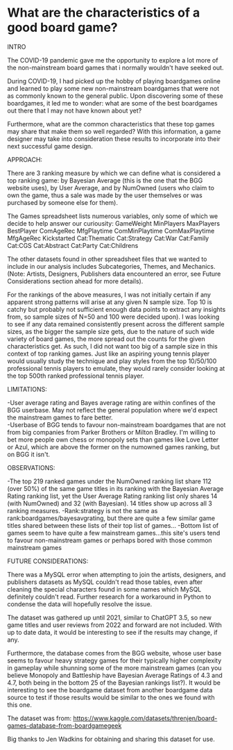 # What are the characteristics of a good board game?

INTRO

The COVID-19 pandemic gave me the opportunity to explore a lot more of the non-mainstream board games that i normally wouldn't have seeked out.

During COVID-19, I had picked up the hobby of playing boardgames online and learned to play some new non-mainstream boardgames that were not as commonly known to the general public.  Upon discovering some of these boardgames, it led me to wonder: what are some of the best boardgames out there that I may not have known about yet? 

Furthermore, what are the common characteristics that these top games may share that make them so well regarded? With this information, a game designer may take into consideration these results to incorporate into their next successful game design. 

APPROACH:

There are 3 ranking measure by which we can define what is considered a top ranking game: by Bayesian Average (this is the one that the BGG website uses), by User Average, and by NumOwned (users who claim to own the game, thus a sale was made by the user themselves or was purchased by someone else for them).

The Games spreadsheet lists numerous variables, only some of which we decide to help answer our curiousity:
GameWeight
MinPlayers
MaxPlayers
BestPlayer
ComAgeRec
MfgPlaytime
ComMinPlaytime
ComMaxPlaytime
MfgAgeRec
Kickstarted
Cat:Thematic
Cat:Strategy
Cat:War
Cat:Family
Cat:CGS
Cat:Abstract
Cat:Party
Cat:Childrens

The other datasets found in other spreadsheet files that we wanted to include in our analysis includes Subcategories, Themes, and Mechanics.  (Note: Artists, Designers, Publishers data encountered an error, see Future Considerations section ahead for more details).

For the rankings of the above measures, I was not initially certain if any apparent strong patterns will arise at any given N sample size.  Top 10 is catchy but probably not sufficient enough data points to extract any insights from, so sample sizes of N=50 and 100 were decided upon).  I was looking to see if any data remained consistently present across the different sample sizes, as the bigger the sample size gets, due to the nature of such wide variety of board games, the more spread out the counts for the given characteristics get.  As such, I did not want too big of a sample size in this context of top ranking games.  Just like an aspiring young tennis player would usually study the technique and play styles from the top 10/50/100 professional tennis players to emulate, they would rarely consider looking at the top 500th ranked professional tennis player.


LIMITATIONS:

-User average rating and Bayes average rating are within confines of the BGG userbase.  May not reflect the general population where we'd expect the mainstream games to fare better.  
-Userbase of BGG tends to favour non-mainstream boardgames that are not from big companies from Parker Brothers or Milton Bradley.  I'm willing to bet more people own chess or monopoly sets than games like Love Letter or Azul, which are above the former on the numowned games ranking, but on BGG it isn't.


OBSERVATIONS:

-The top 219 ranked games under the NumOwned ranking list share 112 (over 50%) of the same game titles in its ranking with the Bayesian Average Rating ranking list, yet the User Average Rating ranking list only shares 14 (with NumOwned) and 32 (with Bayesian).  14 titles show up across all 3 ranking measures. 
-Rank:strategy is not the same as rank:boardgames/bayesavgrating, but there are quite a few similar game titles shared between these lists of their top list of games...
-Bottom list of games seem to have quite a few mainstream games...this site's users tend to favour non-mainstream games or perhaps bored with those common mainstream games

FUTURE CONSIDERATIONS:

There was a MySQL error when attempting to join the artists, designers, and publishers datasets as MySQL couldn't read those tables, even after cleaning the special characters found in some names which MySQL definitely couldn't read.  Further research for a workaround in Python to condense the data will hopefully resolve the issue. 

The dataset was gathered up until 2021, similar to ChatGPT 3.5, so new game titles and user reviews from 2022 and forward are not included.  With up to date data, it would be interesting to see if the results may change, if any. 

Furthermore, the database comes from the BGG website, whose user base seems to favour heavy strategy games for their typically higher complexity in gameplay while shunning some of the more mainstream games (can you believe Monopoly and Battleship have Bayesian Average Ratings of 4.3 and 4.7, both being in the bottom 25 of the Bayesian rankings list?).  It would be interesting to see the boardgame dataset from another boardgame data source to test if those results would be similar to the ones we found with this one.



The dataset was from:
https://www.kaggle.com/datasets/threnjen/board-games-database-from-boardgamegeek

Big thanks to Jen Wadkins for obtaining and sharing this dataset for use.
